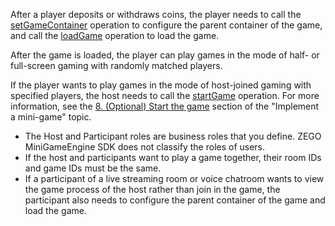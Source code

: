 
After a player deposits or withdraws coins, the player needs to call the [setGameContainer](@setGameContainer) operation to configure the parent container of the game, and call the [loadGame](@loadGame) operation to load the game.

After the game is loaded, the player can play games in the mode of half- or full-screen gaming with randomly matched players.

If the player wants to play games in the mode of host-joined gaming with specified players, the host needs to call the [startGame](@startGame) operation. For more information, see the [8. (Optional) Start the game](!ZegoMiniGameEngine-Implement_mini_games#3_8) section of the "Implement a mini-game" topic.

<div class="mk-warning">

- The Host and Participant roles are business roles that you define. ZEGO MiniGameEngine SDK does not classify the roles of users.
- If the host and participants want to play a game together, their room IDs and game IDs must be the same.
- If a participant of a live streaming room or voice chatroom wants to view the game process of the host rather than join in the game, the participant also needs to configure the parent container of the game and load the game.

</div>



